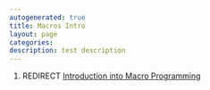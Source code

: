 ```yaml
---
autogenerated: true
title: Macros Intro
layout: page
categories: 
description: test description
---
```


1.  REDIRECT [Introduction into Macro Programming](Introduction_into_Macro_Programming)
